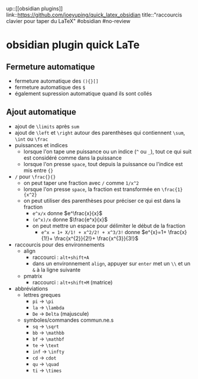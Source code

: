 up::[[obsidian plugins]]
link::https://github.com/joeyuping/quick_latex_obsidian
title::"raccourcis clavier pour taper du LaTeX"
#obsidian #no-review 
# obsidian plugin quick LaTe

## Fermeture automatique
 - fermeture automatique des `(){}[]`
 - fermeture automatique des `$`
 - également supression automatique quand ils sont collés


## Ajout automatique

 - ajout de `\limits` après `sum`
 - ajout de `\left` et `\right` autour des parenthèses qui contiennent `\sum`, `\int` ou `\frac`
 -  puissances et indices
     - lorsque l'on tape une puissance ou un indice (`^` ou `_`), tout ce qui suit est considéré comme dans la puissance
     - lorsque l'on presse `space`, tout depuis la puissance ou l'indice est mis entre `{}`
 - `/` pour `\frac{}{}`
     - on peut taper une fraction avec `/` comme `1/x^2`
     - lorsque l'on presse `space`, la fraction est transformée en `\frac{1}{x^2}`
     - on peut utiliser des parenthèses pour préciser ce qui est dans la fraction
         - `e^x/x` donne $e^\frac{x}{x}$
         - `(e^x)/x` donne $\frac{e^x}{x}$
         - on peut mettre un espace pour délimiter le début de la fraction
             - `e^x = 1+ X/1! + x^2/2! + x^3/3!` donne $e^{x}=1+ \frac{x}{1!}+ \frac{x^{2}}{2!}+ \frac{x^{3}}{3!}$
 - raccourcis pour des environnements
     - align
         - raccourci : `alt+shift+A`
         - dans un environnement `align`, appuyer sur `enter` met un `\\` et un `&` à la ligne suivante
     - pmatrix
         - raccourci : `alt+shift+M` (matrice)
 - abbréviations
     - lettres greques
         - `pi` -> `\pi`
         - `la` -> `\lambda`
         - `De` -> `Delta` (majuscule)
     - symboles/commandes commun.ne.s
         - `sq` -> `\sqrt`
         - `bb` -> `\mathbb`
         - `bf` -> `\mathbf`
         - `te` -> `\text`
         - `inf` -> `\infty`
         - `cd` -> `cdot`
         - `qu` -> `\quad`
         - `ti` -> `\times`


